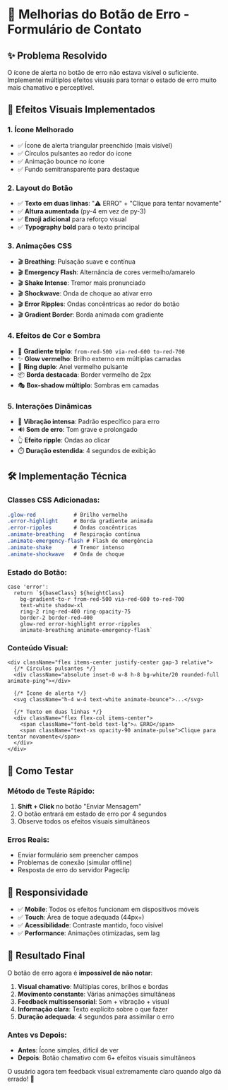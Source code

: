 # 🚨 Melhorias do Botão de Erro - Formulário de Contato

## ✨ Problema Resolvido
O ícone de alerta no botão de erro não estava visível o suficiente. Implementei múltiplos efeitos visuais para tornar o estado de erro muito mais chamativo e perceptível.

## 🎨 Efeitos Visuais Implementados

### 1. **Ícone Melhorado**
- ✅ Ícone de alerta triangular preenchido (mais visível)
- ✅ Círculos pulsantes ao redor do ícone
- ✅ Animação bounce no ícone
- ✅ Fundo semitransparente para destaque

### 2. **Layout do Botão**
- ✅ **Texto em duas linhas**: "⚠️ ERRO" + "Clique para tentar novamente"
- ✅ **Altura aumentada** (py-4 em vez de py-3)
- ✅ **Emoji adicional** para reforço visual
- ✅ **Typography bold** para o texto principal

### 3. **Animações CSS**
- 🎬 **Breathing**: Pulsação suave e contínua
- 🎬 **Emergency Flash**: Alternância de cores vermelho/amarelo
- 🎬 **Shake Intense**: Tremor mais pronunciado
- 🎬 **Shockwave**: Onda de choque ao ativar erro
- 🎬 **Error Ripples**: Ondas concêntricas ao redor do botão
- 🎬 **Gradient Border**: Borda animada com gradiente

### 4. **Efeitos de Cor e Sombra**
- 🔴 **Gradiente triplo**: `from-red-500 via-red-600 to-red-700`
- ✨ **Glow vermelho**: Brilho externo em múltiplas camadas
- 🌟 **Ring duplo**: Anel vermelho pulsante
- 📦 **Borda destacada**: Border vermelho de 2px
- 🎭 **Box-shadow múltiplo**: Sombras em camadas

### 5. **Interações Dinâmicas**
- 📱 **Vibração intensa**: Padrão específico para erro
- 🔊 **Som de erro**: Tom grave e prolongado
- 👆 **Efeito ripple**: Ondas ao clicar
- ⏱️ **Duração estendida**: 4 segundos de exibição

## 🛠️ Implementação Técnica

### Classes CSS Adicionadas:
```css
.glow-red            # Brilho vermelho
.error-highlight     # Borda gradiente animada
.error-ripples       # Ondas concêntricas
.animate-breathing   # Respiração contínua
.animate-emergency-flash # Flash de emergência
.animate-shake       # Tremor intenso
.animate-shockwave   # Onda de choque
```

### Estado do Botão:
```tsx
case 'error':
  return `${baseClass} ${heightClass} 
    bg-gradient-to-r from-red-500 via-red-600 to-red-700 
    text-white shadow-xl 
    ring-2 ring-red-400 ring-opacity-75 
    border-2 border-red-400 
    glow-red error-highlight error-ripples 
    animate-breathing animate-emergency-flash`
```

### Conteúdo Visual:
```tsx
<div className="flex items-center justify-center gap-3 relative">
  {/* Círculos pulsantes */}
  <div className="absolute inset-0 w-8 h-8 bg-white/20 rounded-full animate-ping"></div>
  
  {/* Ícone de alerta */}
  <svg className="h-4 w-4 text-white animate-bounce">...</svg>
  
  {/* Texto em duas linhas */}
  <div className="flex flex-col items-center">
    <span className="font-bold text-lg">⚠️ ERRO</span>
    <span className="text-xs opacity-90 animate-pulse">Clique para tentar novamente</span>
  </div>
</div>
```

## 🧪 Como Testar

### Método de Teste Rápido:
1. **Shift + Click** no botão "Enviar Mensagem"
2. O botão entrará em estado de erro por 4 segundos
3. Observe todos os efeitos visuais simultâneos

### Erros Reais:
- Enviar formulário sem preencher campos
- Problemas de conexão (simular offline)
- Resposta de erro do servidor Pageclip

## 📱 Responsividade

- ✅ **Mobile**: Todos os efeitos funcionam em dispositivos móveis
- ✅ **Touch**: Área de toque adequada (44px+)
- ✅ **Acessibilidade**: Contraste mantido, foco visível
- ✅ **Performance**: Animações otimizadas, sem lag

## 🎯 Resultado Final

O botão de erro agora é **impossível de não notar**:

1. **Visual chamativo**: Múltiplas cores, brilhos e bordas
2. **Movimento constante**: Várias animações simultâneas
3. **Feedback multissensorial**: Som + vibração + visual
4. **Informação clara**: Texto explícito sobre o que fazer
5. **Duração adequada**: 4 segundos para assimilar o erro

### Antes vs Depois:
- **Antes**: Ícone simples, difícil de ver
- **Depois**: Botão chamativo com 6+ efeitos visuais simultâneos

O usuário agora tem feedback visual extremamente claro quando algo dá errado! 🎉

